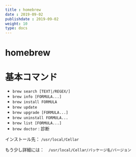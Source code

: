 ```yaml
---
title : homebrew
date : 2019-09-02
publishdate : 2019-09-02
weight: 10
type: docs
---
```


# homebrew

# 基本コマンド

 - `brew search [TEXT|/REGEX/]` 
 - `brew info [FORMULA...]`
 -  `brew install FORMULA`
 - `brew update`
 - `brew upgrade [FORMULA...]`
 - `brew uninstall FORMULA...`
 - `brew list [FORMULA...]`
 - `brew doctor` : 診断

インストール先： `/usr/local/Cellar`

もう少し詳細には：　`/usr/local/Cellar/パッケージ名/バージョン`




